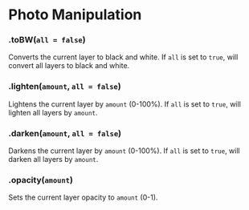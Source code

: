 # Photo Manipulation

### .toBW(`all = false`)

Converts the current layer to black and white. If `all` is set to `true`, will convert all layers to black and white.

### .lighten(`amount`, `all = false`)

Lightens the current layer by `amount` (0-100%). If `all` is set to `true`, will lighten all layers by `amount`.

### .darken(`amount`, `all = false`)

Darkens the current layer by `amount` (0-100%). If `all` is set to `true`, will darken all layers by `amount`.

### .opacity(`amount`)

Sets the current layer opacity to `amount` (0-1).
